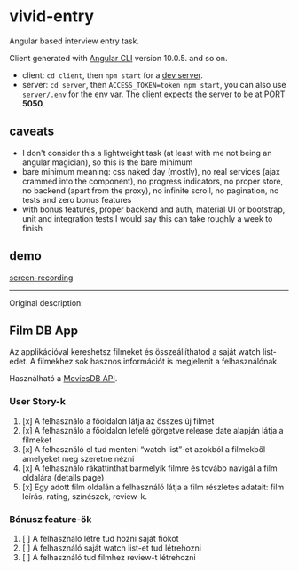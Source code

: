 # vivid-entry

Angular based interview entry task.

Client generated with [Angular CLI](https://github.com/angular/angular-cli) version 10.0.5. and so on.

- client: `cd client`, then `npm start` for a [dev server](http://localhost:4200/).
- server: `cd server`, then `ACCESS_TOKEN=token npm start`, you can also use `server/.env` for the env var.
  The client expects the server to be at PORT **5050**.

## caveats

- I don't consider this a lightweight task (at least with me not being an angular magician),
  so this is the bare minimum
- bare minimum meaning: css naked day (mostly), no real services (ajax crammed into the component),
  no progress indicators, no proper store, no backend (apart from the proxy),
  no infinite scroll, no pagination, no tests and zero bonus features
- with bonus features, proper backend and auth, material UI or bootstrap, unit and integration tests
  I would say this can take roughly a week to finish

## demo

[screen-recording](./docs/demo-20200808_121421-lowres.mp4)

---

Original description:

## Film DB App

Az applikációval kereshetsz filmeket és összeállíthatod a saját watch list-edet.
A filmekhez sok hasznos információt is megjelenít a felhasználónak.

Használható a [MoviesDB API](https://developers.themoviedb.org/3).

### User Story-k

1. [x] A felhasználó a főoldalon látja az összes új filmet
2. [x] A felhasználó a főoldalon lefelé görgetve release date alapján látja a filmeket
3. [x] A felhasználó el tud menteni “watch list”-et azokból a filmekből amelyeket meg szeretne nézni
4. [x] A felhasználó rákattinthat bármelyik filmre és tovább navigál a film oldalára (details page)
5. [x] Egy adott film oldalán a felhasználó látja a film részletes adatait: film leírás, rating, színészek, review-k.

### Bónusz feature-ök

1. [ ] A felhasználó létre tud hozni saját fiókot
2. [ ] A felhasználó saját watch list-et tud létrehozni
3. [ ] A felhasználó tud filmhez review-t létrehozni
